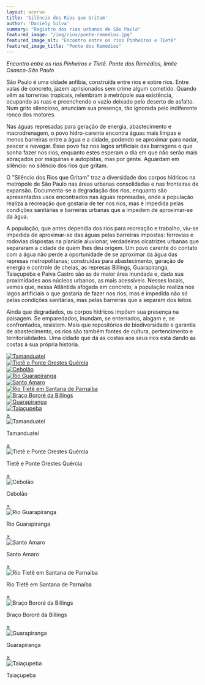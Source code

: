 ```yaml
---
layout: acervo
title: 'Silêncio dos Rios que Gritam'
author: 'Daniely Silva'
summary: "Registro dos rios urbanos de São Paulo"
featured_image: "/img/rios/ponte-remedios.jpg"
featured_image_alt: "Encontro entre os rios Pinheiros e Tietê"
featured_image_title: "Ponte dos Remédios"
---
```


*Encontro entre os rios Pinheiros e Tietê. Ponte dos Remédios, limite Osasco-São Paulo*

São Paulo é uma cidade anfíbia, construída entre rios e sobre rios. Entre valas de concreto, jazem aprisionados sem crime algum cometido. Quando vêm as torrentes tropicais, relembram à metrópole sua existência, ocupando as ruas e preenchendo o vazio deixado pelo deserto de asfalto. Num grito silencioso, anunciam sua presença, tão ignorada pelo indiferente ronco dos motores.

Nas águas represadas para geração de energia, abastecimento e macrodrenagem, o povo hidro-carente encontra águas mais limpas e menos barreiras entre a água e a cidade, podendo se aproximar para nadar, pescar e navegar. Esse povo faz nos lagos artificiais das barragens o que sonha fazer nos rios, enquanto estes esperam o dia em que não serão mais abraçados por máquinas e autopistas, mas por gente. Aguardam em silêncio: no silêncio dos rios que gritam.

O "Silêncio dos Rios que Gritam" traz a diversidade dos corpos hídricos na metrópole de São Paulo nas áreas urbanas consolidadas e nas fronteiras de expansão. Documenta-se a degradação dos rios, enquanto são apresentados usos encontrados nas águas represadas, onde a população realiza a recreação que gostaria de ter nos rios, mas é impedida pelas condições sanitárias e barreiras urbanas que a impedem de aproximar-se da água.

A população, que antes dependia dos rios para recreação e trabalho, viu-se impedida de aproximar-se das águas pelas barreiras impostas: ferrovias e rodovias dispostas na planície aluvionar, verdadeiras cicatrizes urbanas que separaram a cidade de quem lhes deu origem. Um povo carente do contato com a água não perde a oportunidade de se aproximar da água das represas metropolitanas; construídas para abastecimento, geração de energia e controle de cheias, as represas Billings, Guarapiranga, Taiaçupeba e Paiva Castro são as de maior área inundada e, dada sua proximidades aos núcleos urbanos, as mais acessíveis. Nesses locais, vemos que, nessa Atlântida afogada em concreto, a população realiza nos lagos artificiais o que gostaria de fazer nos rios, mas é impedida não só pelas condições sanitárias, mas pelas barreiras que a separam dos leitos.

Ainda que degradados, os corpos hídricos impõem sua presença na paisagem. Se emparedados, inundam, se enterrados, alagam e, se confrontados, resistem. Mais que repositórios de biodiversidade e garantia de abastecimento, os rios são também fontes de cultura, pertencimento e territorialidades. Uma cidade que dá as costas aos seus rios está dando as costas à sua própria história.

<div hidden>

![Tamanduateí](/img/projects/silencio-dos-rios-que-gritam/grito01.jpg "Tamanduateí")

![Tietê e Ponte Orestes Quércia](/img/projects/silencio-dos-rios-que-gritam/grito02.jpg "Tietê e Ponte Orestes Quércia")

![Cebolão](/img/projects/silencio-dos-rios-que-gritam/grito03.jpg "Cebolão")

![Rio Guarapiranga](/img/projects/silencio-dos-rios-que-gritam/grito04.jpg "Rio Guarapiranga")

![Santo Amaro](/img/projects/silencio-dos-rios-que-gritam/grito05.jpg "Santo Amaro")

![Rio Tietê em Santana de Parnaíba](/img/projects/silencio-dos-rios-que-gritam/grito06.jpg "Rio Tietê em Santana de Parnaíba")

![Braço Bororé da Billings](/img/projects/silencio-dos-rios-que-gritam/grito07.jpg "Braço Bororé da Billings")

![Guarapiranga](/img/projects/silencio-dos-rios-que-gritam/grito08.jpg "Guarapiranga")

![Taiaçupeba](/img/projects/silencio-dos-rios-que-gritam/grito09.jpg "Taiaçupeba")

</div>

<section class="galeria">

  <div class="item">
    <a href="#imagem1">
      <img src="/img/projects/silencio-dos-rios-que-gritam/grito01.jpg" alt="Tamanduateí" title="Tamanduateí" />
    </a>
  </div>

  <div class="item">
    <a href="#imagem2">
      <img src="/img/projects/silencio-dos-rios-que-gritam/grito02.jpg" alt="Tietê e Ponte Orestes Quércia" title="Tietê e Ponte Orestes Quércia" />
    </a>
  </div>

  <div class="item">
    <a href="#imagem3">
      <img src="/img/projects/silencio-dos-rios-que-gritam/grito03.jpg" alt="Cebolão" title="Cebolão" />
    </a>
  </div>

  <div class="item">
    <a href="#imagem4">
      <img src="/img/projects/silencio-dos-rios-que-gritam/grito04.jpg" alt="Rio Guarapiranga" title="Rio Guarapiranga" />
    </a>
  </div>

  <div class="item">
    <a href="#imagem5">
      <img src="/img/projects/silencio-dos-rios-que-gritam/grito05.jpg" alt="Santo Amaro" title="Santo Amaro" />
    </a>
  </div>

  <div class="item">
    <a href="#imagem6">
      <img src="/img/projects/silencio-dos-rios-que-gritam/grito06.jpg" alt="Rio Tietê em Santana de Parnaíba" title="Rio Tietê em Santana de Parnaíba" />
    </a>
  </div>

  <div class="item">
    <a href="#imagem7">
      <img src="/img/projects/silencio-dos-rios-que-gritam/grito07.jpg" alt="Braço Bororé da Billings" title="Braço Bororé da Billings" />
    </a>
  </div>

  <div class="item">
    <a href="#imagem8">
      <img src="/img/projects/silencio-dos-rios-que-gritam/grito08.jpg" alt="Guarapiranga" title="Guarapiranga" />
    </a>
  </div>

  <div class="item">
    <a href="#imagem9">
      <img src="/img/projects/silencio-dos-rios-que-gritam/grito09.jpg" alt="Taiaçupeba" title="Taiaçupeba" />
    </a>
  </div>

</section>



<div class="lightboxes">
  <div class="lightbox" id="imagem1">
    <a href="#" class="fechar">&times;</a>
    <div class="conteudo">
      <img src="/img/projects/silencio-dos-rios-que-gritam/grito01.jpg" alt="Tamanduateí" title="Tamanduateí" />
      <p>Tamanduateí</p>
    </div>
  </div>
  <div class="lightbox" id="imagem2">
    <a href="#" class="fechar">&times;</a>
    <div class="conteudo">
      <img src="/img/projects/silencio-dos-rios-que-gritam/grito02.jpg" alt="Tietê e Ponte Orestes Quércia" title="Tietê e Ponte Orestes Quércia" />
      <p>Tietê e Ponte Orestes Quércia</p>
    </div>
  </div>
  <div class="lightbox" id="imagem3">
    <a href="#" class="fechar">&times;</a>
    <div class="conteudo">
      <img src="/img/projects/silencio-dos-rios-que-gritam/grito03.jpg" alt="Cebolão" title="Cebolão" />
      <p>Cebolão</p>
    </div>
  </div>
  <div class="lightbox" id="imagem4">
    <a href="#" class="fechar">&times;</a>
    <div class="conteudo">
      <img src="/img/projects/silencio-dos-rios-que-gritam/grito04.jpg" alt="Rio Guarapiranga" title="Rio Guarapiranga" />
      <p>Rio Guarapiranga</p>
    </div>
  </div>
  <div class="lightbox" id="imagem5">
    <a href="#" class="fechar">&times;</a>
    <div class="conteudo">
      <img src="/img/projects/silencio-dos-rios-que-gritam/grito05.jpg" alt="Santo Amaro" title="Santo Amaro" />
      <p>Santo Amaro</p>
    </div>
  </div>
  <div class="lightbox" id="imagem6">
    <a href="#" class="fechar">&times;</a>
    <div class="conteudo">
      <img src="/img/projects/silencio-dos-rios-que-gritam/grito06.jpg" alt="Rio Tietê em Santana de Parnaíba" title="Rio Tietê em Santana de Parnaíba" />
      <p>Rio Tietê em Santana de Parnaíba</p>
    </div>
  </div>
  <div class="lightbox" id="imagem7">
    <a href="#" class="fechar">&times;</a>
    <div class="conteudo">
      <img src="/img/projects/silencio-dos-rios-que-gritam/grito07.jpg" alt="Braço Bororé da Billings" title="Braço Bororé da Billings" />
      <p>Braço Bororé da Billings</p>
    </div>
  </div>
  <div class="lightbox" id="imagem8">
    <a href="#" class="fechar">&times;</a>
    <div class="conteudo">
      <img src="/img/projects/silencio-dos-rios-que-gritam/grito08.jpg" alt="Guarapiranga" title="Guarapiranga" />
      <p>Guarapiranga</p>
    </div>
  </div>
  <div class="lightbox" id="imagem9">
    <a href="#" class="fechar">&times;</a>
    <div class="conteudo">
      <img src="/img/projects/silencio-dos-rios-que-gritam/grito09.jpg" alt="Taiaçupeba" title="Taiaçupeba" />
      <p>Taiaçupeba</p>
    </div>
  </div>
</div>
